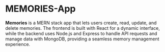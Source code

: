 # MEMORIES-App
**Memories** is a MERN stack app that lets users create, read, update, and delete memories. The frontend is built with React for a dynamic interface, while the backend uses Node.js and Express to handle API requests and manage data with MongoDB, providing a seamless memory management experience.
